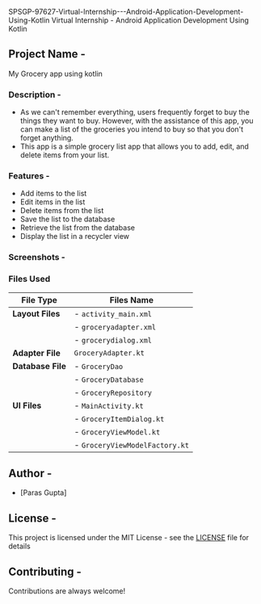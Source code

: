 SPSGP-97627-Virtual-Internship---Android-Application-Development-Using-Kotlin
Virtual Internship - Android Application Development Using Kotlin

## **Project Name -** 
My Grocery app using kotlin
### **Description -** 
- As we can't remember everything, users frequently forget to buy the things they want to buy. However, with the assistance of this app, you can make a list of the groceries you intend to buy so that you don't forget anything.
- This app is a simple grocery list app that allows you to add, edit, and delete items from your list. 

### **Features -**
- Add items to the list
- Edit items in the list
- Delete items from the list
- Save the list to the database
- Retrieve the list from the database
- Display the list in a recycler view

### **Screenshots -**

### Files Used

| **File Type** | **Files Name** |
| ----------- | ----------- |
| **Layout Files** | - `activity_main.xml` |
| | - `groceryadapter.xml` |
| | - `grocerydialog.xml` |
| **Adapter File** | `GroceryAdapter.kt` |
| **Database File** | - `GroceryDao` |
| | - `GroceryDatabase` |
| | - `GroceryRepository` |
| **UI Files** |- `MainActivity.kt` | 
| | - `GroceryItemDialog.kt` |
| | - `GroceryViewModel.kt` |
| | - `GroceryViewModelFactory.kt` |

## **Author -**
- [Paras Gupta]

## **License -**
This project is licensed under the MIT License - see the [LICENSE]() file for details

## **Contributing -**
Contributions are always welcome!


